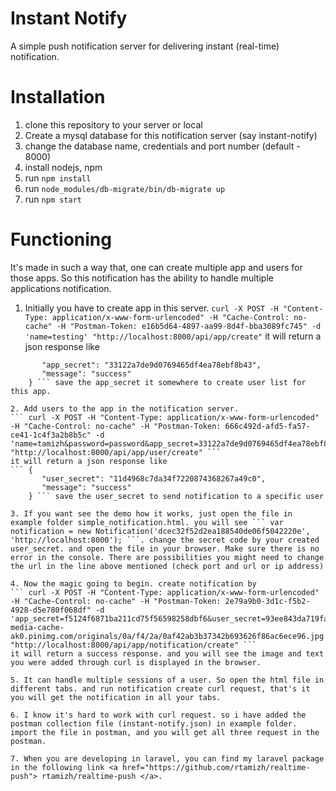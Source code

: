 # Instant Notify #
A simple push notification server for delivering instant (real-time) notification.

# Installation #
  1. clone this repository to your server or local
  2. Create a mysql database for this notification server (say instant-notify)
  3. change the database name, credentials and port number (default - 8000)
  4. install nodejs, npm
  5. run ``` npm install ```
  6. run ``` node_modules/db-migrate/bin/db-migrate up ```
  7. run ``` npm start ```

# Functioning #
  It's made in such a way that, one can create multiple app and users for those apps. So this notification has the ability to handle multiple applications notification.

  1. Initially you have to create app in this server.
  ``` curl -X POST -H "Content-Type: application/x-www-form-urlencoded" -H "Cache-Control: no-cache" -H "Postman-Token: e16b5d64-4897-aa99-8d4f-bba3089fc745" -d 'name=testing' "http://localhost:8000/api/app/create" ```
  it will return a json response like
  ``` {
         "app_secret": "33122a7de9d0769465df4ea78ebf8b43",
         "message": "success"
      } ``` save the app_secret it somewhere to create user list for this app.

  2. Add users to the app in the notification server.
  ``` curl -X POST -H "Content-Type: application/x-www-form-urlencoded" -H "Cache-Control: no-cache" -H "Postman-Token: 666c492d-afd5-fa57-ce41-1c4f3a2b8b5c" -d 'name=tamizh&password=password&app_secret=33122a7de9d0769465df4ea78ebf8b43' "http://localhost:8000/api/app/user/create" ```
  it will return a json response like 
  ``` {
         "user_secret": "11d4968c7da34f7220874368267a49c0",
         "message": "success"
      } ``` save the user_secret to send notification to a specific user

  3. If you want see the demo how it works, just open the file in example folder simple_notification.html. you will see ``` var notification = new Notification('dcec32f52d2ea188540de06f5042220e', 'http://localhost:8000'); ```. change the secret code by your created user_secret. and open the file in your browser. Make sure there is no error in the console. There are possibilities you might need to change the url in the line above mentioned (check port and url or ip address)

 4. Now the magic going to begin. create notification by
 ``` curl -X POST -H "Content-Type: application/x-www-form-urlencoded" -H "Cache-Control: no-cache" -H "Postman-Token: 2e79a9b0-3d1c-f5b2-4928-d5e780f068df" -d 'app_secret=f5124f6871ba211cd75f56598258dbf6&user_secret=93ee843da719fa54b5a809b52a830a08&text=success&image=https://s-media-cache-ak0.pinimg.com/originals/0a/f4/2a/0af42ab3b37342b693626f86ac6ece96.jpg' "http://localhost:8000/api/app/notification/create" ```
  it will return a success response. and you will see the image and text you were added through curl is displayed in the browser. 

  5. It can handle multiple sessions of a user. So open the html file in different tabs. and run notification create curl request, that's it you will get the notification in all your tabs. 

  6. I know it's hard to work with curl request. so i have added the postman collection file (instant-notify.json) in example folder. import the file in postman, and you will get all three request in the postman.

  7. When you are developing in laravel, you can find my laravel package in the following link <a href="https://github.com/rtamizh/realtime-push"> rtamizh/realtime-push </a>.
